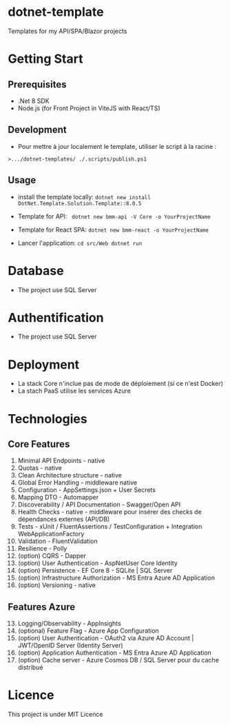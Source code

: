 # dotnet-template

Templates for my API/SPA/Blazor projects

# Getting Start

## Prerequisites

- .Net 8 SDK
- Node.js (for Front Project in ViteJS with React/TS)
 
## Development
- Pour mettre à jour localement le template, utiliser le script à la racine :
```
>.../dotnet-templates/ ./.scripts/publish.ps1
```
 
## Usage

- install the template locally:
`dotnet new install DotNet.Template.Solution.Template::8.0.5`

- Template for API: 
` dotnet new bmm-api -V Core -o YourProjectName`

- Template for React SPA:
`dotnet new bmm-react -o YourProjectName`

- Lancer l'application:
`cd src/Web
dotnet run`

# Database
- The project use SQL Server 

# Authentification 
- The project use SQL Server 

# Deployment
- La stack Core n'inclue pas de mode de déploiement (si ce n'est Docker)
- La stach PaaS utilise les services Azure
 
# Technologies

## Core Features

1. Minimal API Endpoints - native
2. Quotas - native
3. Clean Architecture structure - native
4. Global Error Handling - middleware native
5. Configuration - AppSettings.json + User Secrets
6. Mapping DTO - Automapper
7. Discoverability / API Documentation - Swagger/Open API
8. Health Checks - native - middleware pour insérer des checks de dépendances externes (API/DB)
9. Tests - xUnit / FluentAssertions / TestConfiguration + Integration WebApplicationFactory
11. Validation - FluentValidation
12. Resilience - Polly
13. (option) CQRS - Dapper
13. (option) User Authentication - AspNetUser Core Identity
14. (option) Persistence - EF Core 8 - SQLite | SQL Server
16. (option) Infrastructure Authorization - MS Entra Azure AD Application
17. (option) Versioning - native

## Features Azure

13. Logging/Observability - AppInsights
14. (optional) Feature Flag - Azure App Configuration
15. (option) User Authentication - OAuth2 via Azure AD Account | JWT/OpenID Server (Identity Server)
16. (option) Application Authentication - MS Entra Azure AD Application
16. (option) Cache server - Azure Cosmos DB / SQL Server pour du cache distribué

# Licence
This project is under MIT Licence
